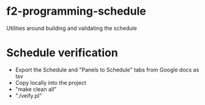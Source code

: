 # f2-programming-schedule
Utilities around building and validating the schedule

# Schedule verification

* Export the Schedule and "Panels to Schedule" tabs from Google docs as tsv
* Copy locally into the project
* "make clean all"
* "./veify.pl"